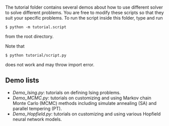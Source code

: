 The tutorial folder contains several demos about how to use different solver to solve different problems. You are free to modify these scripts so that they suit your specific problems. To run the script inside this folder, type and run
```
$ python -m tutorial.script
```
from the root directory.

Note that
```
$ python tutorial/script.py
```
does not work and may throw import error.

## Demo lists
- *Demo_Ising.py*: tutorials on defining Ising problems.
- *Demo_MCMC.py*: tutorials on customizing and using Markov chain Monte Carlo (MCMC) methods including simulate annealing (SA) and parallel tempering (PT).
- *Demo_Hopfield.py*: tutorials on customizing and using various Hopfield neural network models.
